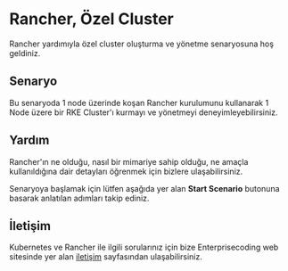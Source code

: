 
# Rancher, Özel Cluster

Rancher yardımıyla özel cluster oluşturma ve yönetme senaryosuna hoş geldiniz.

## Senaryo

Bu senaryoda 1 node üzerinde koşan Rancher kurulumunu kullanarak 1 Node üzere bir RKE Cluster'ı kurmayı ve yönetmeyi deneyimleyebilirsiniz.

## Yardım

Rancher'ın ne olduğu, nasıl bir mimariye sahip olduğu, ne amaçla kullanıldığına dair detayları öğrenmek için bizlere ulaşabilirsiniz.

Senaryoya başlamak için lütfen aşağıda yer alan **Start Scenario** butonuna basarak anlatılan adımları takip ediniz.

## İletişim

Kubernetes ve Rancher ile ilgili sorularınız için bize Enterprisecoding web sitesinde yer alan [iletişim](https://enterprisecoding.com/iletisim/) sayfasından ulaşabilirsiniz.

